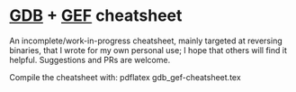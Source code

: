 # [GDB](https://www.gnu.org/software/gdb/) + [GEF](http://gef.rtfd.io/) cheatsheet

An incomplete/work-in-progress cheatsheet, mainly targeted at reversing binaries, that I wrote for my own personal use; I hope that others will find it helpful. Suggestions and PRs are welcome.

Compile the cheatsheet with: pdflatex gdb_gef-cheatsheet.tex
